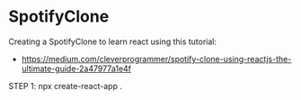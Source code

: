 # SpotifyClone

Creating a SpotifyClone to learn react using this tutorial:
- https://medium.com/cleverprogrammer/spotify-clone-using-reactjs-the-ultimate-guide-2a47977a1e4f

STEP 1:
npx create-react-app .
